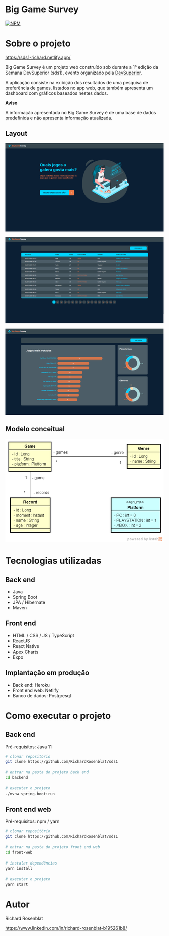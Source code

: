 # Big Game Survey 
[![NPM](https://img.shields.io/npm/l/react)](https://github.com/RichardRosenblat/sds1/blob/master/LICENSE) 

# Sobre o projeto

https://sds1-richard.netlify.app/

Big Game Survey é um projeto web construído sob durante a 1ª edição da Semana DevSuperior (sds1), evento organizado pela [DevSuperior](https://github.com/devsuperior "Github da DevSuperior").

A aplicação consiste na exibição dos resultados de uma pesquisa de preferência de games, listados no app web, que também apresenta um dashboard com gráficos baseados nestes dados.

**Aviso**

A informação apresentada no Big Game Survey é de uma base de dados predefinida e não apresenta informação atualizada.

## Layout
![Pagina inicial](https://github.com/RichardRosenblat/github-assets/blob/main/sds1/pagina%20inicial.png)

![Pagina tabela](https://github.com/RichardRosenblat/github-assets/blob/main/sds1/web1.png)

![Pagina Graficos](https://github.com/RichardRosenblat/github-assets/blob/main/sds1/web2.png)

## Modelo conceitual
![Modelo Conceitual](https://github.com/RichardRosenblat/github-assets/blob/main/sds1/modelo-conceitual.png)

# Tecnologias utilizadas
## Back end
- Java
- Spring Boot
- JPA / Hibernate
- Maven
## Front end
- HTML / CSS / JS / TypeScript
- ReactJS
- React Native
- Apex Charts
- Expo
## Implantação em produção
- Back end: Heroku
- Front end web: Netlify
- Banco de dados: Postgresql

# Como executar o projeto

## Back end
Pré-requisitos: Java 11

```bash
# clonar repositório
git clone https://github.com/RichardRosenblat/sds1

# entrar na pasta do projeto back end
cd backend

# executar o projeto
./mvnw spring-boot:run
```

## Front end web
Pré-requisitos: npm / yarn

```bash
# clonar repositório
git clone https://github.com/RichardRosenblat/sds1

# entrar na pasta do projeto front end web
cd front-web

# instalar dependências
yarn install

# executar o projeto
yarn start
```

# Autor

Richard Rosenblat

https://www.linkedin.com/in/richard-rosenblat-b195261b8/

